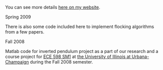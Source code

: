 You can see more details [here on my website](http://www.taylortjohnson.com/index.php?m=research).

Spring 2009

There is also some code included here to implement flocking algorithms from a few papers.

Fall 2008

Matlab code for inverted pendulum project as a part of our research and a course project for [ECE 598 SM1](http://courses.ece.illinois.edu/ece598/sm1/index.shtml) at [the University of Illinois at Urbana-Champaign](http://www.illinois.edu) during the Fall 2008 semester.